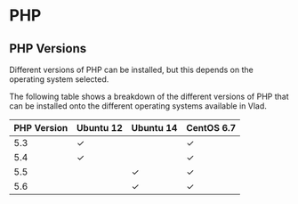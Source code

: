 <h1>PHP</h1>

## PHP Versions

Different versions of PHP can be installed, but this depends on the operating system selected.

The following table shows a breakdown of the different versions of PHP that can be installed onto the different operating systems available in Vlad. 

PHP Version | Ubuntu 12 | Ubuntu 14 | CentOS 6.7
--- | --- | --- | ---
5.3|✓| |✓
5.4|✓| |✓
5.5| |✓|✓
5.6| |✓|✓
